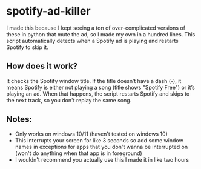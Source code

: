 # spotify-ad-killer

I made this because I kept seeing a ton of over-complicated versions of these in python that mute the ad, so I made my own in a hundred lines. This script automatically detects when a Spotify ad is playing and restarts Spotify to skip it.

## How does it work?
It checks the Spotify window title. If the title doesn’t have a dash (-), it means Spotify is either not playing a song (title shows "Spotify Free") or it’s playing an ad. When that happens, the script restarts Spotify and skips to the next track, so you don't replay the same song.

## Notes:
- Only works on windows 10/11 (haven't tested on windows 10)
- This interrupts your screen for like 3 seconds so add some window names in exceptions for apps that you don't wanna be interrupted on (won't do anything when that app is in foreground)
- I wouldn't recommend you actually use this I made it in like two hours
